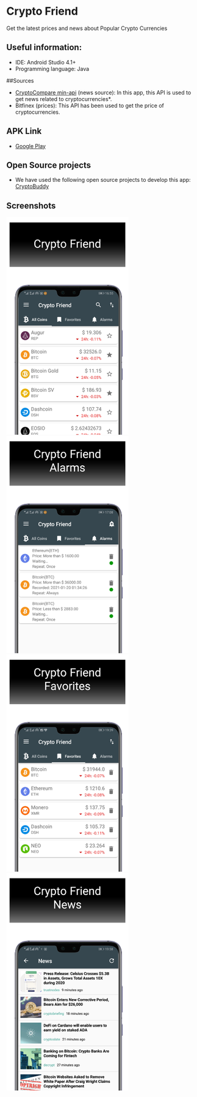 # Crypto Friend
Get the latest prices and news about Popular Crypto Currencies

## Useful information:
* IDE: Android Studio 4.1+
* Programming language: Java

##Sources
* [CryptoCompare min-api](https://min-api.cryptocompare.com/) (news source): In this app, this API  is used to get news related to cryptocurrencies*.
* Bitfinex (prices): This API has been used to get the price of cryptocurrencies.

## APK Link
* [Google Play](https://play.google.com/store/apps/details?id=com.ham3da.cryptofreind)

## Open Source projects
* We have used the following open source projects to develop this app:<br>
[CryptoBuddy](https://github.com/Patchett/CryptoBuddy)


## Screenshots
<p>
<img width="320" src="screen-01.png"><br>
<img width="320" src="screen-02.png"><br>
<img width="320" src="screen-03.png"><br>
<img width="320" src="screen-04.png">
</p>

